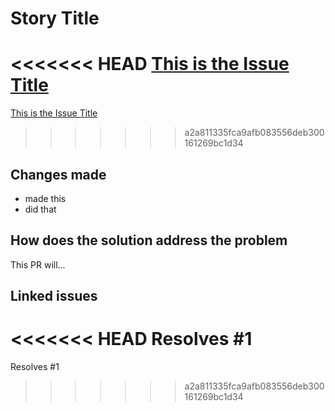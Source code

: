 # Story Title

<<<<<<< HEAD
[This is the Issue Title](https://github.com/username/repository-name/issues/1)
=======
[This is the Issue Title](https://github.com/Orbital-Mulgo/Project/issues/4)
>>>>>>> a2a811335fca9afb083556deb300161269bc1d34

## Changes made

- made this
- did that

## How does the solution address the problem

This PR will...

## Linked issues

<<<<<<< HEAD
Resolves #1
=======
Resolves #1
>>>>>>> a2a811335fca9afb083556deb300161269bc1d34
